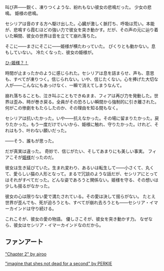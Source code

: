 <!-- title: ...姫様？ -->
<!-- relationship: Protector -->

叫び声――鋭く、凍りつくような、紛れもない彼女の悲鳴だった。
少女の悲鳴。
姫様の悲鳴。

セシリアは音のする方へ駆け出した。心臓が激しく脈打ち、呼吸は荒い。本能が、悲鳴すら霞むほどの強い力で彼女を突き動かす。だが、その声の元に辿り着いた瞬間、彼女の世界は音を立てて崩れ落ちた。

そこに――まさにそこに――姫様が横たわっていた。
ぴくりとも動かない。息もしていない。
冷たくなった、彼女の姫様が。

[ひ-姫様？！](#embed:https://www.youtube.com/live/LyufI3aiCB0?si=GTfSsdxPIM8QPDg9&t=6682)

時間が止まったかのように感じられた。セシリアは息を詰まらせ、声も、意思も、すべてが凍りつく。信じられない。いや、信じたくない。心を捧げた大切な人が――こんなにもあっけなく、一瞬で消えてしまうなんて。

崩れ落ちることも、泣き叫ぶこともできぬまま、フィアは再び力を発動した。世界は歪み、時が巻き戻る。全員がその恐ろしい瞬間から強制的に引き離された。何がこの惨劇をもたらしたのか、その理由を知る間もなく。

セシリアは抗いたかった。いや――抗えなかった。その場に留まりたかった。戻りたかった。もう一度だけでいいから、姫様に触れ、守りたかった。けれど、それはもう、叶わない願いだった。

――そう、誰もが思った。

だが真実は違った。
奇妙で、信じがたい、そしてあまりにも美しい事実。
フィアこそが[姫様](https://www.youtube.com/live/LyufI3aiCB0?si=H-D5NeI_IUYhZRio&t=6927)だったのだ。

彼女は生き延びていた。生まれ変わり、あるいは転生して――小さくて、丸くて、愛らしい猫の人形となって。まるで冗談のような話だが、セシリアにとってはそれがすべてだった。どんな姿であろうと関係ない。姫様を守る、その想いは少しも揺るがなかった。

彼女の心は限りない愛で満たされている。その愛は決して揺らがない。
たとえ世界が歪んでも、死が迫ろうとも、すべてが崩れ去ろうとも――セシリア・イマーカインドは守り続ける。

これこそが、彼女の愛の物語。
優しさこそが、彼女を突き動かす力。
なぜなら、彼女はセシリア・イマーカインドなのだから。

## ファンアート

["Chapter 2" by airoo](https://x.com/airoover/status/1931004326840836230)

<!-- gigi, shiori, liz, nerissa -->

["imagine that shes not dead for a second" by PERKIE](https://x.com/PerksJAZZBERI/status/1927895503024574728)
